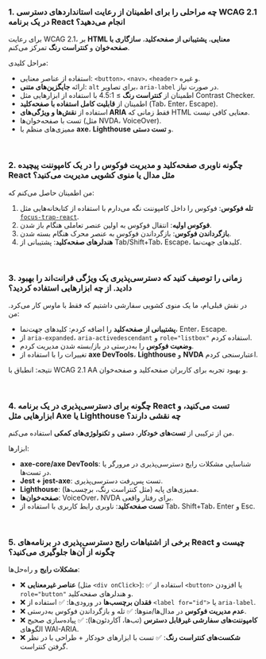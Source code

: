### 1. چه مراحلی را برای اطمینان از رعایت استانداردهای دسترسی WCAG 2.1 در یک برنامه React انجام می‌دهید؟

برای رعایت WCAG 2.1، بر **HTML معنایی**، **پشتیبانی از صفحه‌کلید**، **سازگاری با صفحه‌خوان** و **کنتراست رنگ** تمرکز می‌کنم.

مراحل کلیدی:

- استفاده از عناصر معنایی: `<button>`، `<nav>`، `<header>` و غیره.
- ارائه **جایگزین‌های متنی**: `alt` برای تصاویر، `aria-label` در صورت نیاز.
- اطمینان از **کنتراست رنگ** ≥ 4.5:1 با استفاده از ابزارهایی مثل Contrast Checker.
- اطمینان از **قابلیت کامل استفاده با صفحه‌کلید** (Tab، Enter، Escape).
- استفاده از **نقش‌ها و ویژگی‌های ARIA** فقط زمانی که HTML معنایی کافی نیست.
- تست با صفحه‌خوان‌ها (مثل NVDA، VoiceOver).
- ممیزی‌های منظم با **axe**، **Lighthouse** و **تست دستی**.

<br />

### 2. چگونه ناوبری صفحه‌کلید و مدیریت فوکوس را در یک کامپوننت پیچیده React مثل مدال یا منوی کشویی مدیریت می‌کنید؟

من اطمینان حاصل می‌کنم که:

1. **تله فوکوس**: فوکوس را داخل کامپوننت نگه می‌دارم با استفاده از کتابخانه‌هایی مثل [`focus-trap-react`](https://github.com/focus-trap/focus-trap-react).
2. **فوکوس اولیه**: انتقال فوکوس به اولین عنصر تعاملی هنگام باز شدن.
3. **بازگرداندن فوکوس**: بازگرداندن فوکوس به عنصر محرک هنگام بسته شدن.
4. **هندلرهای صفحه‌کلید**: پشتیبانی از Tab/Shift+Tab، Escape، کلیدهای جهت‌نما.

<br />

### 3. زمانی را توصیف کنید که دسترسی‌پذیری یک ویژگی فرانت‌اند را بهبود دادید. از چه ابزارهایی استفاده کردید؟

در نقش قبلی‌ام، ما یک منوی کشویی سفارشی داشتیم که فقط با ماوس کار می‌کرد. من:

- **پشتیبانی از صفحه‌کلید** را اضافه کردم: کلیدهای جهت‌نما، Enter، Escape.
- از `aria-expanded`، `aria-activedescendant` و `role="listbox"` استفاده کردم.
- **وضعیت فوکوس** را به‌درستی در باز/بسته شدن مدیریت کردم.
- تغییرات را با استفاده از **axe DevTools**، **Lighthouse** و **NVDA** اعتبارسنجی کردم.

نتیجه: انطباق با WCAG 2.1 AA و بهبود تجربه برای کاربران صفحه‌کلید و صفحه‌خوان.

<br />

### 4. چگونه برای دسترسی‌پذیری در یک برنامه React تست می‌کنید، و ابزارهایی مثل Axe یا Lighthouse چه نقشی دارند؟

من از ترکیبی از **تست‌های خودکار**، **دستی** و **تکنولوژی‌های کمکی** استفاده می‌کنم.

ابزارها:

- **axe-core/axe DevTools**: شناسایی مشکلات رایج دسترسی‌پذیری در مرورگر یا در تست‌ها.
- **Jest + jest-axe**: تست پس‌رفت دسترسی‌پذیری.
- **Lighthouse**: ممیزی‌های پایه (مثل کنتراست رنگ، برچسب‌ها).
- **صفحه‌خوان‌ها**: VoiceOver، NVDA برای رفتار واقعی.
- **تست صفحه‌کلید**: ناوبری رابط کاربری با استفاده از Tab، Shift+Tab، Enter و Esc.

<br />

### 5. برخی از اشتباهات رایج دسترسی‌پذیری در برنامه‌های React چیست و چگونه از آن‌ها جلوگیری می‌کنید؟

**مشکلات رایج** و راه‌حل‌ها:

- ❌ **عناصر غیرمعنایی** (مثل `<div onClick>`):
  ✅ استفاده از `<button>` یا افزودن `role="button"` و هندلرهای صفحه‌کلید.
- ❌ **فقدان برچسب‌ها** در ورودی‌ها:
  ✅ استفاده از `<label for="id">` یا `aria-label`.
- ❌ **عدم مدیریت فوکوس** در مدال‌ها/منوها:
  ✅ تله و بازگرداندن فوکوس به‌درستی.
- ❌ **کامپوننت‌های سفارشی غیرقابل دسترس** (تب‌ها، آکاردئون‌ها):
  ✅ پیاده‌سازی صحیح الگوهای WAI-ARIA.
- ❌ **شکست‌های کنتراست رنگ**:
  ✅ تست با ابزارهای خودکار + طراحی با در نظر گرفتن کنتراست.